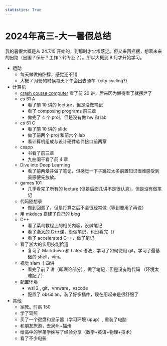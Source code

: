 ```yaml
---
statistics: True
---
```


# 2024年高三-大一暑假总结
我的暑假大概是从 24.7.10 开始的，到那时才尘埃落定。但又来回摇摆，想着未来的出路（出国？保研？工作？转专业？）。所以大概到 8 月才开始学习。

- 运动
	- 每天做做俯卧撑，感觉还不错
	- 大概 7 月份的时候每天下午会出去骑车（city cycling?）
- 计算机
	- [crash course computer](https://www.bilibili.com/video/BV1EW411u7th) 看了前 20 讲，后来因为懒得看了就摆烂了
	- cs 61 A
		- 看了前 10 讲的 lecture，但是没做笔记
		- 看了 composing programs 前三章
		- 做完了 4 个 proj，但是没有做 hw 和 lab
	- cs 61 C
		- 看了前 10 讲的 slide
		- 做了前两个 proj 和前六个 lab
		- 看计算机组成与设计硬件软件接口前两章
	- csapp
		- 书看了前三章
		- 九曲阑干看了前 4 章
	- Dive into Deep Learning
		- 看了前两章并做了笔记，但感觉一下子跳过太多前置知识很难感受到美感便先放放。
	- games 101
		- 几乎看完了所有的 lecture (但是后面几讲不是很认真)，但是没有做笔记
	- 代码随想录
		- 做到回溯了，但是打算之后不会很经常做（等到要用了再说）
	- 用 mkdocs 搭建了自己的 blog
	- C++
		- 看了菜鸟教程上的相关内容，没做笔记
		- 看了[浙大的 C++课](https://www.bilibili.com/video/BV1YT411r7mF)，没做笔记，也没看完（）
		- 看了 accelerated C++，做了笔记
	- 看了浙大的实用技能拾遗
		- 复习了 Markdown 和 Latex 语法，学习了如何使用 git，学习了最基础的 shell，vim。
	- 视觉 slam 十四讲
		- 看完了前 7 讲（即理论部分），做了笔记，但是没有跑代码 （环境太难配了）
	- 配置环境
		- wsl 2 , git，vmware，vscode
		- 配置了 obsidian，装了好多插件，现在用起来是很舒服了
- 其他
	- 家教。时薪 150
	- 学了驾照
	- 买了一个键盘和显示器（学习环境 upup）, 重装了电脑
	- 和朋友旅游，去泉州+福州
	- 给高中的学弟学妹写了经验分享（数学+英语+物理+技术）
	- 看了不少电影
